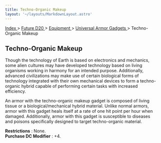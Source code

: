 ```yaml
---
title: Techno-Organic Makeup
layout: '~/layouts/MarkdownLayout.astro'
---
```


[ Index ](/) > [ Future D20 ](/future.d20.srd) > [ Equipment ](/future.d20.srd/equipment) > [ Universal Armor Gadgets ](/future.d20.srd/equipment/gadgets.universal) > Techno-Organic Makeup

##  Techno-Organic Makeup

Though the technology of Earth is based on electronics and mechanics, some
alien cultures may have developed technology based on living organisms working
in harmony for an intended purpose. Additionally, advanced civilizations may
make use of certain biological forms of technology integrated with their own
mechanical devices to form a techno-organic hybrid capable of performing
certain tasks with increased efficiency.

An armor with the techno-organic makeup gadget is composed of living tissue or
a biological/mechanical hybrid material. Unlike normal armors, armor with this
gadget heals itself at a rate of one hit point per hour when damaged.
Additionally, armor with this gadget is susceptible to diseases and poisons
specifically designed to target techno-organic material.

**Restrictions** : None.  
**Purchase DC Modifier** : +4.

